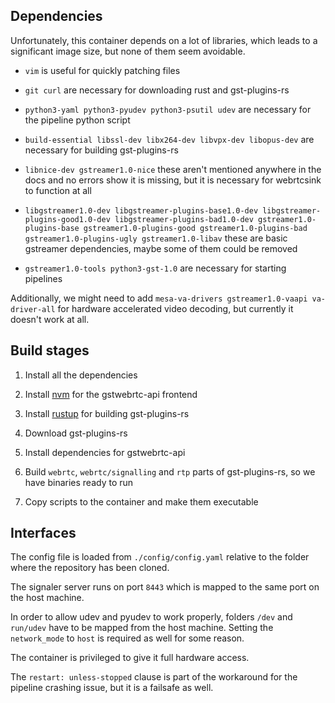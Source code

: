 ## Dependencies

Unfortunately, this container depends on a lot of libraries, which leads to a significant image size, but none of them seem avoidable.

 - `vim` is useful for quickly patching files 

 - `git curl` are necessary for downloading rust and gst-plugins-rs

 - `python3-yaml python3-pyudev python3-psutil udev` are necessary for the pipeline python script

 - `build-essential libssl-dev libx264-dev libvpx-dev libopus-dev` are necessary for building gst-plugins-rs

 - `libnice-dev gstreamer1.0-nice` these aren't mentioned anywhere in the docs and no errors show it is missing, but it is necessary for webrtcsink to function at all

 - `libgstreamer1.0-dev libgstreamer-plugins-base1.0-dev libgstreamer-plugins-good1.0-dev libgstreamer-plugins-bad1.0-dev gstreamer1.0-plugins-base gstreamer1.0-plugins-good gstreamer1.0-plugins-bad gstreamer1.0-plugins-ugly gstreamer1.0-libav` these are basic gstreamer dependencies, maybe some of them could be removed

 - `gstreamer1.0-tools python3-gst-1.0` are necessary for starting pipelines
 
Additionally, we might need to add `mesa-va-drivers gstreamer1.0-vaapi va-driver-all` for hardware accelerated video decoding, but currently it doesn't work at all.

## Build stages

1. Install all the dependencies

2. Install [nvm](https://github.com/nvm-sh/nvm) for the gstwebrtc-api frontend

3. Install [rustup](https://rustup.rs/) for building gst-plugins-rs

4. Download gst-plugins-rs

5. Install dependencies for gstwebrtc-api
 
6. Build `webrtc`, `webrtc/signalling` and `rtp` parts of gst-plugins-rs, so we have binaries ready to run

7. Copy scripts to the container and make them executable

## Interfaces

The config file is loaded from `./config/config.yaml` relative to the folder where the repository has been cloned.

The signaler server runs on port `8443` which is mapped to the same port on the host machine.

In order to allow udev and pyudev to work properly, folders `/dev` and `run/udev` have to be mapped from the host machine. Setting the `network_mode` to `host` is required as well for some reason.

The container is privileged to give it full hardware access.

The `restart: unless-stopped` clause is part of the workaround for the pipeline crashing issue, but it is a failsafe as well.